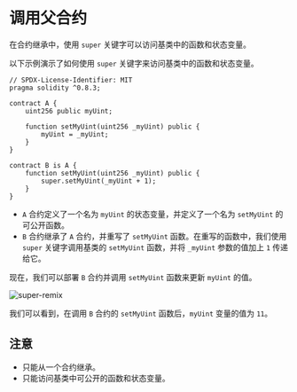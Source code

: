 # 调用父合约


在合约继承中，使用 `super` 关键字可以访问基类中的函数和状态变量。

以下示例演示了如何使用 `super` 关键字来访问基类中的函数和状态变量。

```solidity
// SPDX-License-Identifier: MIT
pragma solidity ^0.8.3;

contract A {
    uint256 public myUint;

    function setMyUint(uint256 _myUint) public {
        myUint = _myUint;
    }
}

contract B is A {
    function setMyUint(uint256 _myUint) public {
        super.setMyUint(_myUint + 1);
    }
}
```

- `A` 合约定义了一个名为 `myUint` 的状态变量，并定义了一个名为 `setMyUint` 的可公开函数。
- `B` 合约继承了 `A` 合约，并重写了 `setMyUint` 函数。在重写的函数中，我们使用 `super` 关键字调用基类的 `setMyUint` 函数，并将 `_myUint` 参数的值加上 `1` 传递给它。

现在，我们可以部署 `B` 合约并调用 `setMyUint` 函数来更新 `myUint` 的值。

![super-remix](https://user-images.githubusercontent.com/67719429/135938308-66decc7e-a74a-4b1f-9ed9-c5dfeb1946c2.png)

我们可以看到，在调用 `B` 合约的 `setMyUint` 函数后，`myUint` 变量的值为 `11`。

## 注意

- 只能从一个合约继承。
- 只能访问基类中可公开的函数和状态变量。
